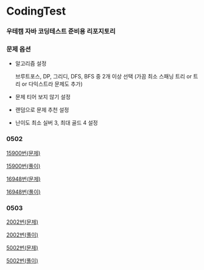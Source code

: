 # CodingTest

### 우테캠 자바 코딩테스트 준비용 리포지토리

### 문제 옵션
+ 알고리즘 설정

  브루트포스, DP, 그리디, DFS, BFS 중 2개 이상 선택 (가끔 최소 스패닝 트리 or 트리 or 다익스트라 문제도 추가)
+ 문제 티어 보지 않기 설정
+ 랜덤으로 문제 추천 설정
+ 난이도 최소 실버 3, 최대 골드 4 설정




### 0502

[15900번(문제)](https://www.acmicpc.net/problem/15900)

[15900번(풀이)](https://github.com/johan1103/boj_java/blob/main/src/main/java/org/bj15900/ps15900.java)

[16948번(문제)](https://www.acmicpc.net/problem/16948)

[16948번(풀이)](https://github.com/johan1103/boj_java/blob/main/src/main/java/org/bj16948/ps16948.java)

### 0503

[2002번(문제)](https://www.acmicpc.net/problem/2002)

[2002번(풀이)](https://github.com/johan1103/boj_java/blob/main/src/main/java/org/bj2002/ps2002.java)

[5002번(문제)](https://www.acmicpc.net/problem/5002)

[5002번(풀이)](https://github.com/johan1103/boj_java/blob/main/src/main/java/org/bj5002/ps5002.java)